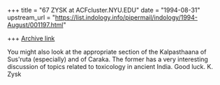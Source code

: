 +++
title = "67 ZYSK at ACFcluster.NYU.EDU"
date = "1994-08-31"
upstream_url = "https://list.indology.info/pipermail/indology/1994-August/001197.html"

+++
[Archive link](https://list.indology.info/pipermail/indology/1994-August/001197.html)

You might also look at the appropriate section of the Kalpasthaana of
Sus'ruta (especially) and of Caraka. The former has a very interesting
discussion of topics related to toxicology in ancient India. Good 
luck. K. Zysk





